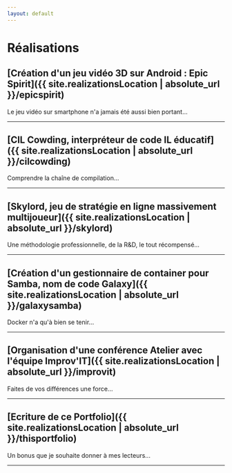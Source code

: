 ```yaml
---
layout: default
---
```

# Réalisations

## [Création d'un jeu vidéo 3D sur Android : Epic Spirit]({{ site.realizationsLocation | absolute_url }}/epicspirit)
Le jeu vidéo sur smartphone n'a jamais été aussi bien portant...

---

## [CIL Cowding, interpréteur de code IL éducatif]({{ site.realizationsLocation | absolute_url }}/cilcowding)
Comprendre la chaîne de compilation...

---

## [Skylord, jeu de stratégie en ligne massivement multijoueur]({{ site.realizationsLocation | absolute_url }}/skylord)
Une méthodologie professionnelle, de la R&D, le tout récompensé...

---

## [Création d'un gestionnaire de container pour Samba, nom de code Galaxy]({{ site.realizationsLocation | absolute_url }}/galaxysamba)
Docker n'a qu'à bien se tenir...

---

## [Organisation d'une conférence Atelier avec l'équipe Improv'IT]({{ site.realizationsLocation | absolute_url }}/improvit)
Faites de vos différences une force...

---

## [Ecriture de ce Portfolio]({{ site.realizationsLocation | absolute_url }}/thisportfolio)
Un bonus que je souhaite donner à mes lecteurs...

---

<!-- [Dispenser un cours de hardware]({{ site.realizationsLocation | absolute_url }}/hardaware) -->